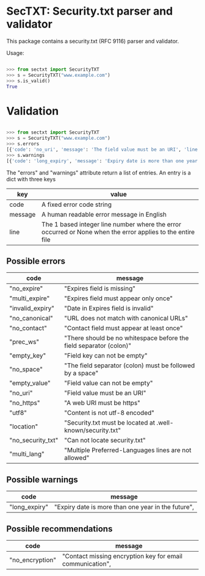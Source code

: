 # SecTXT: Security.txt parser and validator

This package contains a security.txt (RFC 9116) parser and validator.

Usage:

```python

>>> from sectxt import SecurityTXT
>>> s = SecurityTXT("www.example.com")
>>> s.is_valid()
True

```

# Validation

```python

>>> from sectxt import SecurityTXT
>>> s = SecurityTXT("www.example.com")
>>> s.errors
[{'code': 'no_uri', 'message': 'The field value must be an URI', 'line': 2}, {'code': 'no_expire', 'message': 'The Expires field is missing', 'line': None}]
>>> s.warnings
[{'code': 'long_expiry', 'message': 'Expiry date is more than one year in the future', 'line': 3}]
```

The "errors" and "warnings" attribute return a list of entries. An entry is
a dict with three keys

| key     | value                                                                                                      |
|---------|------------------------------------------------------------------------------------------------------------|
| code    | A fixed error code string                                                                                  |
| message | A human readable error message in English                                                                  |
| line    | The 1 based integer line number where the error occurred or None when the error applies to the entire file |

## Possible errors

| code              | message                                                            |
|-------------------|--------------------------------------------------------------------|
| "no_expire"       | "Expires field is missing"                                         |
| "multi_expire"    | "Expires field must appear only once"                              |
| "invalid_expiry"  | "Date in Expires field is invalid"                                 |
| "no_canonical"    | "URL does not match with canonical URLs"                           |
| "no_contact"      | "Contact field must appear at least once"                          |
| "prec_ws"         | "There should be no whitespace before the field separator (colon)" |
| "empty_key"       | "Field key can not be empty"                                       | 
| "no_space"        | "The field separator (colon) must be followed by a space"          |
| "empty_value"     | "Field value can not be empty"                                     |
| "no_uri"          | "Field value must be an URI"                                       |
| "no_https"        | "A web URI must be https"                                          |
| "utf8"            | "Content is not utf-8 encoded"                                     |
| "location"        | "Security.txt must be located at .well-known/security.txt"         |
| "no_security_txt" | "Can not locate security.txt"                                      |
| "multi_lang"      | "Multiple Preferred-Languages lines are not allowed"               |

## Possible warnings

| code          | message                                            |
|---------------|----------------------------------------------------|
| "long_expiry" | "Expiry date is more than one year in the future", |

## Possible recommendations

| code            | message                                                   |
|-----------------|-----------------------------------------------------------|
| "no_encryption" | "Contact missing encryption key for email communication", |

